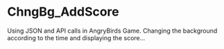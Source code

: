 # ChngBg_AddScore
Using JSON and API calls in AngryBirds Game. Changing the background according to the time and displaying the score...
